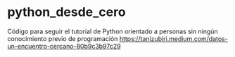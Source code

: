 # python_desde_cero
Código para seguir el tutorial de Python orientado a personas sin ningún conocimiento previo de programación https://tanizubiri.medium.com/datos-un-encuentro-cercano-80b9c3b97c29
